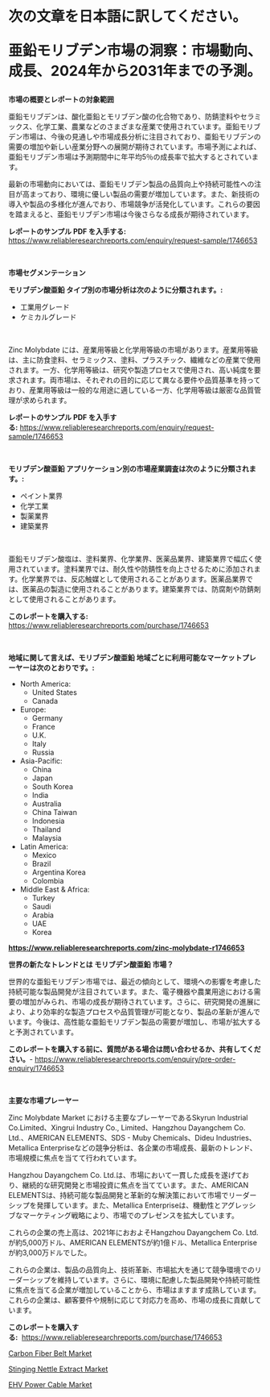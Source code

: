 <p><h1>次の文章を日本語に訳してください。

亜鉛モリブデン市場の洞察：市場動向、成長、2024年から2031年までの予測。</h1></p><p><strong>市場の概要とレポートの対象範囲</strong></p>
<p><p>亜鉛モリブデンは、酸化亜鉛とモリブデン酸の化合物であり、防錆塗料やセラミックス、化学工業、農業などのさまざまな産業で使用されています。亜鉛モリブデン市場は、今後の見通しや市場成長分析に注目されており、亜鉛モリブデンの需要の増加や新しい産業分野への展開が期待されています。市場予測によれば、亜鉛モリブデン市場は予測期間中に年平均5％の成長率で拡大するとされています。</p><p>最新の市場動向においては、亜鉛モリブデン製品の品質向上や持続可能性への注目が高まっており、環境に優しい製品の需要が増加しています。また、新技術の導入や製品の多様化が進んでおり、市場競争が活発化しています。これらの要因を踏まえると、亜鉛モリブデン市場は今後さらなる成長が期待されています。</p></p>
<p><strong>レポートのサンプル PDF を入手する:</strong> <a href="https://www.reliableresearchreports.com/enquiry/request-sample/1746653">https://www.reliableresearchreports.com/enquiry/request-sample/1746653</a></p>
<p>&nbsp;</p>
<p><strong>市場セグメンテーション</strong></p>
<p><strong>モリブデン酸亜鉛 タイプ別の市場分析は次のように分類されます。:</strong></p>
<p><ul><li>工業用グレード</li><li>ケミカルグレード</li></ul></p>
<p>&nbsp;</p>
<p><p>Zinc Molybdate には、産業用等級と化学用等級の市場があります。産業用等級は、主に防食塗料、セラミックス、塗料、プラスチック、繊維などの産業で使用されます。一方、化学用等級は、研究や製造プロセスで使用され、高い純度を要求されます。両市場は、それぞれの目的に応じて異なる要件や品質基準を持っており、産業用等級は一般的な用途に適している一方、化学用等級は厳密な品質管理が求められます。</p></p>
<p><strong>レポートのサンプル PDF を入手する:</strong>&nbsp;<a href="https://www.reliableresearchreports.com/enquiry/request-sample/1746653">https://www.reliableresearchreports.com/enquiry/request-sample/1746653</a></p>
<p>&nbsp;</p>
<p><strong> モリブデン酸亜鉛 アプリケーション別の市場産業調査は次のように分類されます。:</strong></p>
<p><ul><li>ペイント業界</li><li>化学工業</li><li>製薬業界</li><li>建築業界</li></ul></p>
<p>&nbsp;</p>
<p><p>亜鉛モリブデン酸塩は、塗料業界、化学業界、医薬品業界、建築業界で幅広く使用されています。塗料業界では、耐久性や防錆性を向上させるために添加されます。化学業界では、反応触媒として使用されることがあります。医薬品業界では、医薬品の製造に使用されることがあります。建築業界では、防腐剤や防錆剤として使用されることがあります。</p></p>
<p><strong>このレポートを購入する:</strong>&nbsp; <a href="https://www.reliableresearchreports.com/purchase/1746653">https://www.reliableresearchreports.com/purchase/1746653</a></p>
<p>&nbsp;</p>
<p><strong>地域に関して言えば、モリブデン酸亜鉛 地域ごとに利用可能なマーケットプレーヤーは次のとおりです。:</strong></p>
<p><ul>
    <li>
        North America:
        <ul>
            <li>United States</li>
            <li>Canada</li>
        </ul>
    </li>
    <li>
        Europe:
        <ul>
            <li>Germany</li>
            <li>France</li>
            <li>U.K.</li>
            <li>Italy</li>
            <li>Russia</li>
        </ul>
    </li>
    <li>
        Asia-Pacific:
        <ul>
            <li>China</li>
            <li>Japan</li>
            <li>South Korea</li>
            <li>India</li>
            <li>Australia</li>
            <li>China Taiwan</li>
            <li>Indonesia</li>
            <li>Thailand</li>
            <li>Malaysia</li>
        </ul>
    </li>
    <li>
        Latin America:
        <ul>
            <li>Mexico</li>
            <li>Brazil</li>
            <li>Argentina Korea</li>
            <li>Colombia</li>
        </ul>
    </li>
    <li>
        Middle East & Africa:
        <ul>
            <li>Turkey</li>
            <li>Saudi</li>
            <li>Arabia</li>
            <li>UAE</li>
            <li>Korea</li>
        </ul>
    </li>
    </ul></p>
<p><strong><a href="https://www.reliableresearchreports.com/zinc-molybdate-r1746653">https://www.reliableresearchreports.com/zinc-molybdate-r1746653</a></strong>&nbsp;</p>
<p><strong>世界の新たなトレンドとは モリブデン酸亜鉛 市場？</strong></p>
<p><p>世界的な亜鉛モリブデン市場では、最近の傾向として、環境への影響を考慮した持続可能な製品開発が注目されています。また、電子機器や農業用途における需要の増加がみられ、市場の成長が期待されています。さらに、研究開発の進展により、より効率的な製造プロセスや品質管理が可能となり、製品の革新が進んでいます。今後は、高性能な亜鉛モリブデン製品の需要が増加し、市場が拡大すると予測されています。</p></p>
<p><strong>このレポートを購入する前に、質問がある場合は問い合わせるか、共有してください。</strong>- <a href="https://www.reliableresearchreports.com/enquiry/pre-order-enquiry/1746653">https://www.reliableresearchreports.com/enquiry/pre-order-enquiry/1746653</a></p>
<p>&nbsp;</p>
<p><strong>主要な市場プレーヤー</strong></p>
<p><p>Zinc Molybdate Market における主要なプレーヤーであるSkyrun Industrial Co.Limited、Xingrui Industry Co., Limited、Hangzhou Dayangchem Co. Ltd.、AMERICAN ELEMENTS、SDS - Muby Chemicals、Dideu Industries、Metallica Enterpriseなどの競争分析は、各企業の市場成長、最新のトレンド、市場規模に焦点を当てて行われています。</p><p>Hangzhou Dayangchem Co. Ltd.は、市場において一貫した成長を遂げており、継続的な研究開発と市場投資に焦点を当てています。また、AMERICAN ELEMENTSは、持続可能な製品開発と革新的な解決策において市場でリーダーシップを発揮しています。また、Metallica Enterpriseは、機動性とアグレッシブなマーケティング戦略により、市場でのプレゼンスを拡大しています。</p><p>これらの企業の売上高は、2021年におおよそHangzhou Dayangchem Co. Ltd.が約5,000万ドル、AMERICAN ELEMENTSが約1億ドル、Metallica Enterpriseが約3,000万ドルでした。</p><p>これらの企業は、製品の品質向上、技術革新、市場拡大を通じて競争環境でのリーダーシップを維持しています。さらに、環境に配慮した製品開発や持続可能性に焦点を当てる企業が増加していることから、市場はますます成熟しています。これらの企業は、顧客要件や規制に応じて対応力を高め、市場の成長に貢献しています。</p></p>
<p><strong>このレポートを購入する:</strong>&nbsp;&nbsp;<a href="https://www.reliableresearchreports.com/purchase/1746653">https://www.reliableresearchreports.com/purchase/1746653</a></p>
<p><p><a href="https://www.linkedin.com/pulse/carbon-fiber-belt-market-size-share-amp-trends-analysis-report-hps7e?trackingId=webb0dzzOasFZ6SkCV0Geg%3D%3D">Carbon Fiber Belt Market</a></p><p><a href="https://www.linkedin.com/pulse/stinging-nettle-extract-market-size-growing-forecasted-period-ngvke?trackingId=uHZUuLcL8UmI%2F7456%2FcDbw%3D%3D">Stinging Nettle Extract Market</a></p><p><a href="https://www.linkedin.com/pulse/ehv-power-cable-market-size-share-amp-trends-analysis-hmlne?trackingId=NVxl7AJ%2BUzY2zoKVDKHeHg%3D%3D">EHV Power Cable Market</a></p></p>